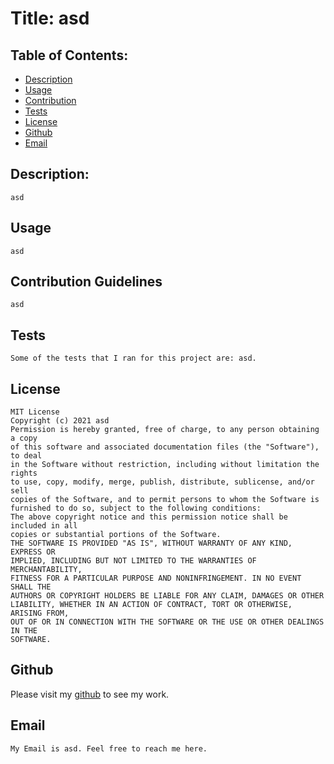 # Title: asd

## Table of Contents:

* [Description](#Description)
* [Usage](#Usage)
* [Contribution](#Contribution)
* [Tests](#Tests)
* [License](#License)
* [Github](#Github)
* [Email](#Email)


<a name="#Description"></a>
## Description:
    asd

<a name="#Usage"></a>
## Usage
    asd

<a name="#Contribution"></a>
## Contribution Guidelines
    asd

<a name="#Tests"></a>
## Tests
    Some of the tests that I ran for this project are: asd.

<a name="#License"></a>
## License
    MIT License
    Copyright (c) 2021 asd
    Permission is hereby granted, free of charge, to any person obtaining a copy
    of this software and associated documentation files (the "Software"), to deal
    in the Software without restriction, including without limitation the rights
    to use, copy, modify, merge, publish, distribute, sublicense, and/or sell
    copies of the Software, and to permit persons to whom the Software is
    furnished to do so, subject to the following conditions:
    The above copyright notice and this permission notice shall be included in all
    copies or substantial portions of the Software.
    THE SOFTWARE IS PROVIDED "AS IS", WITHOUT WARRANTY OF ANY KIND, EXPRESS OR
    IMPLIED, INCLUDING BUT NOT LIMITED TO THE WARRANTIES OF MERCHANTABILITY,
    FITNESS FOR A PARTICULAR PURPOSE AND NONINFRINGEMENT. IN NO EVENT SHALL THE
    AUTHORS OR COPYRIGHT HOLDERS BE LIABLE FOR ANY CLAIM, DAMAGES OR OTHER
    LIABILITY, WHETHER IN AN ACTION OF CONTRACT, TORT OR OTHERWISE, ARISING FROM,
    OUT OF OR IN CONNECTION WITH THE SOFTWARE OR THE USE OR OTHER DEALINGS IN THE
    SOFTWARE.

<a name="#GitHub"></a>
## Github
Please visit my [github](asd) to see my work.

<a name="#Email"></a>
## Email
    My Email is asd. Feel free to reach me here.